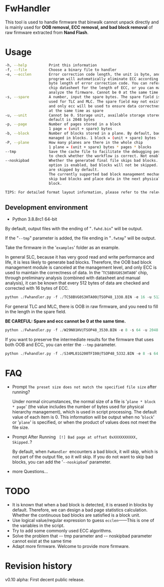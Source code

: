# FwHandler

This tool is used to handle firmware that binwalk cannot unpack directly and is mainly used for **OOB removal, ECC removal, and bad block removal** of raw firmware extracted from **Nand Flash**. 

# Usage

```bash
-h, --help          Print this information
-f, --file          Choose a binary file to handler
-e, --ecclen        Error correction code length, the unit is byte, and the 
                    program will automatically eliminate ECC according to the 
                    byte length of error correction code. You can refer to the 
                    chip datasheet for the length of ECC, or you can manually 
                    analyze the firmware. Cannot be 0 at the same time as ecclean
-s, --spare         A number, input the spare bytes. The spare field is generally 
                    used for TLC and MLC. The spare field may not exist in SLC, 
                    and only ecc will be used to ensure data correctness. Cannot be 0 
                    at the same time as spare
-u, --unit          Cannot be 0. Storage unit, available storage stored in one page, 
                    default is 2048 bytes
-p, --page          Number of pages stored in a block
                    1 page = (unit + spare) bytes
-b, --block         Number of blocks stored in a plane. By default, bad blocks are 
                    managed in blocks. 1 block = (unit + spare) bytes * page
-P, --plane         How many planes are there in the whole chip
                    1 plane = (unit + spare) bytes * pages * blocks
--tmp               Save the cache file to facilitate the debugging personnel 
                    to check whether the workflow is correct. Not enabled by default
--noskipbad         Whether the generated final file skips bad blocks. If this 
                    option is enabled, bad blocks will not be skipped. Bad blocks
                    are skipped by default. 
                    The currently supported bad block management mechanism is to 
                    skip bad blocks and place data in the next physically available 
                    block.

TIPS: For detailed format layout information, please refer to the relevant datasheet.
```

## Development environment

- Python 3.8.8rc1 64-bit

By default, output files with the ending of "`.fwhd.bin`" will be output.

If the "`--tmp`" parameter is added, the file ending in "`.fwtmp`" will be output.

Take the firmware in the '`examples`' folder as an example.

In general SLC, because it has very good read and write performance and life, it is less likely to generate bad blocks. Therefore, the OOB bad block management module is canceled at the management level, and only ECC is used to maintain the correctness of data. In the '`TC58BVG0S3HTA00`' chip, through preliminary analysis (combined with datasheet and manual analysis), it can be known that every 512 bytes of data are checked and corrected with 16 bytes of ECC.

```python
python ./Fwhandler.py -f ./TC58BVG0S3HTA00@TSOP48_1338.BIN -e 16 -u 512
```

For general TLC and MLC, there is OOB in raw firmware, and you need to fill in the length in the spare field.

**BE CAREFUL: Spare and ecc cannot be 0 at the same time.**

```python
python ./Fwhandler.py -f ./W29N01HV@TSOP48_3530.BIN -e 8 -s 64 -u 2048 --noskipbad
```

If you want to preserve the intermediate results for the firmware that uses both OOB and ECC, you can enter the `--tmp` parameter.

```python
python ./Fwhandler.py -f ./S34ML01G200TFI00@TSOP48_5332.BIN -e 8 -s 64 -u 2048 -b 64 -P 1024 --tmp
```

# FAQ

- Prompt `The preset size does not match the specified file size` after running?

    Under normal circumstances, the normal size of a file is '`plane * block * page`' (the value includes the number of bytes used for physical hierarchy management), which is used in script processing. The default value of each item is 0. This information will be output when no '`block`' or '`plane`' is specified, or when the product of values does not meet the file size.

- Prompt After Running ` [!] Bad page at offset 0xXXXXXXXXXX, Skipped.`?

    By default, when `FwHandler `encounters a bad block, it will skip, which is not part of the output file, so it will skip. If you do not want to skip bad blocks, you can add the '`--noskipbad`' parameter.

- more Questions...

# TODO

- It is known that when a bad block is detected, it is erased in blocks by default. Therefore, we can design a bad page statistics calculation. Whether the continuous bad blocks are satisfied is a block unit.
- Use logical value/regular expression to guess `ecclen`——This is one of the variables in the script.
- Try to add some commonly used ECC algorithms.
- Solve the problem that -- tmp parameter and -- noskipbad parameter cannot exist at the same time
- Adapt more firmware. Welcome to provide more firmware.


# Revision history
v0.10 alpha: First decent public release.
